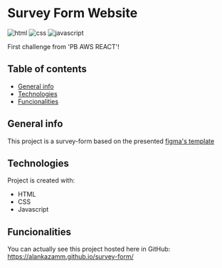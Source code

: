 # Survey Form Website
![html](https://img.shields.io/badge/HTML5-E34F26?style=for-the-badge&logo=html5&logoColor=white)
![css](https://img.shields.io/badge/CSS3-1572B6?style=for-the-badge&logo=css3&logoColor=white)
![javascript](https://img.shields.io/badge/JavaScript-F7DF1E?style=for-the-badge&logo=javascript&logoColor=black)

First challenge from 'PB AWS REACT'!

## Table of contents
* [General info](#general-info)
* [Technologies](#technologies)
* [Funcionalities](#funcionalities)

## General info
This project is a survey-form based on the presented [figma's template](https://www.figma.com/file/5I2a5ibNzVl3B0IyLnvKp3/survey-form---desktop-type-(Community)-(Copy)?node-id=0%3A1&t=wLYEkX7x4PX3Koqg-0)
	
## Technologies
Project is created with:
* HTML 
* CSS 
* Javascript
	
## Funcionalities
You can actually see this project hosted here in GitHub:
https://alankazamm.github.io/survey-form/
